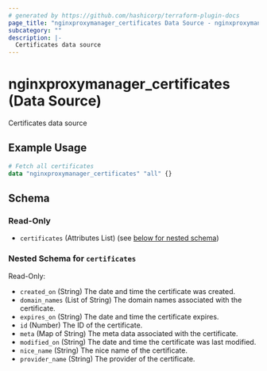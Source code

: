 ```yaml
---
# generated by https://github.com/hashicorp/terraform-plugin-docs
page_title: "nginxproxymanager_certificates Data Source - nginxproxymanager"
subcategory: ""
description: |-
  Certificates data source
---
```


# nginxproxymanager_certificates (Data Source)

Certificates data source

## Example Usage

```terraform
# Fetch all certificates
data "nginxproxymanager_certificates" "all" {}
```

<!-- schema generated by tfplugindocs -->
## Schema

### Read-Only

- `certificates` (Attributes List) (see [below for nested schema](#nestedatt--certificates))

<a id="nestedatt--certificates"></a>
### Nested Schema for `certificates`

Read-Only:

- `created_on` (String) The date and time the certificate was created.
- `domain_names` (List of String) The domain names associated with the certificate.
- `expires_on` (String) The date and time the certificate expires.
- `id` (Number) The ID of the certificate.
- `meta` (Map of String) The meta data associated with the certificate.
- `modified_on` (String) The date and time the certificate was last modified.
- `nice_name` (String) The nice name of the certificate.
- `provider_name` (String) The provider of the certificate.


